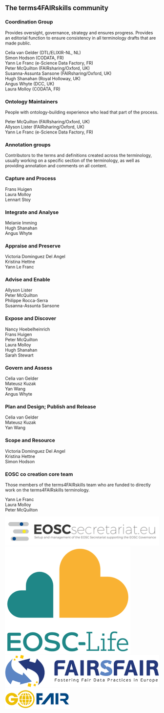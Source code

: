 ## The terms4FAIRskills community  

### **Coordination Group**  

Provides oversight, governance, strategy and ensures progress. Provides an editorial function to ensure consistency in all terminology drafts that are made public.  

Celia van Gelder (DTL/ELIXIR-NL, NL)  
Simon Hodson (CODATA, FR)  
Yann Le Franc (e-Science Data Factory, FR)  
Peter McQuilton (FAIRsharing/Oxford, UK)  
Susanna-Assunta Sansone (FAIRsharing/Oxford, UK)  
Hugh Shanahan (Royal Holloway, UK)  
Angus Whyte (DCC, UK)  
Laura Molloy (CODATA, FR)  

### **Ontology Maintainers**  
People with ontology-building experience who lead that part of the process.  

Peter McQuilton (FAIRsharing/Oxford, UK)  
Allyson Lister (FAIRsharing/Oxford, UK)  
Yann Le Franc (e-Science Data Factory, FR)  

### **Annotation groups**  
Contributors to the terms and definitions created across the terminology, usually working on a specific section of the terminology, as well as providing annotation and comments on all content.  

### **Capture and Process**  
Frans Huigen  
Laura Molloy  
Lennart Stoy  

### **Integrate and Analyse**  
Melanie Imming  
Hugh Shanahan  
Angus Whyte  

### **Appraise and Preserve**  
Victoria Dominguez Del Angel  
Kristina Hettne  
Yann Le Franc  

### **Advise and Enable**  
Allyson Lister  
Peter McQuilton  
Philippe Rocca-Serra  
Susanna-Assunta Sansone  

### **Expose and Discover**  
Nancy Hoebelheinrich  
Frans Huigen  
Peter McQuilton  
Laura Molloy  
Hugh Shanahan  
Sarah Stewart  

### **Govern and Assess**  
Celia van Gelder  
Mateusz Kuzak  
Yan Wang  
Angus Whyte  

### **Plan and Design; Publish and Release**  
Celia van Gelder  
Mateusz Kuzak  
Yan Wang  

### **Scope and Resource**  
Victoria Dominguez Del Angel  
Kristina Hettne  
Simon Hodson  

### **EOSC co creation core team**  
Those members of the terms4FAIRskills team who are funded to directly work on the terms4FAIRskills terminology.  

Yann Le Franc  
Laura Molloy  
Peter McQuilton  


![EOSC](img/EOSCsecretariat.png "EOSC")  
![EOSC-LIFE](img/EOSClogo.png "EOSC-Life")  
![FAIRsFAIR](img/FAIRsFAIR.png "FAIRsFAIR")  
![GO-FAIR](InitialAnnouncement/images/GO-FAIR.png "GO-FAIR")  
